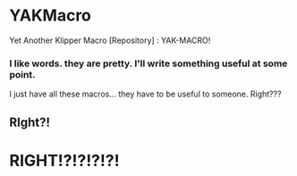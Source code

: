 # YAKMacro
Yet Another Klipper Macro [Repository] : YAK-MACRO!
### I like words. they are pretty. I'll write something useful at some point. 

I just have all these macros... they have to be useful to someone. Right???
## RIght?!
# RIGHT!?!?!?!?!
